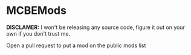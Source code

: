 # MCBEMods
**DISCLAMER:** I won't be releasing any source code, figure it out on your own if you don't trust me.

Open a pull request to put a mod on the public mods list
